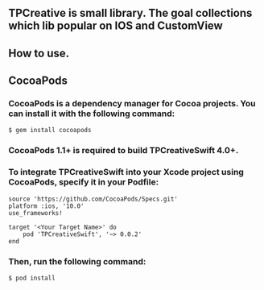## TPCreative is small library. The goal collections which lib popular on IOS and CustomView


## **How to use.**


## CocoaPods

### CocoaPods is a dependency manager for Cocoa projects. You can install it with the following command:

   
    $ gem install cocoapods
    

### CocoaPods 1.1+ is required to build TPCreativeSwift 4.0+.

### To integrate TPCreativeSwift into your Xcode project using CocoaPods, specify it in your Podfile:
    
  
    source 'https://github.com/CocoaPods/Specs.git'
    platform :ios, '10.0'
    use_frameworks!

    target '<Your Target Name>' do
        pod 'TPCreativeSwift', '~> 0.0.2'
    end
   

### Then, run the following command:
    
    $ pod install
   
